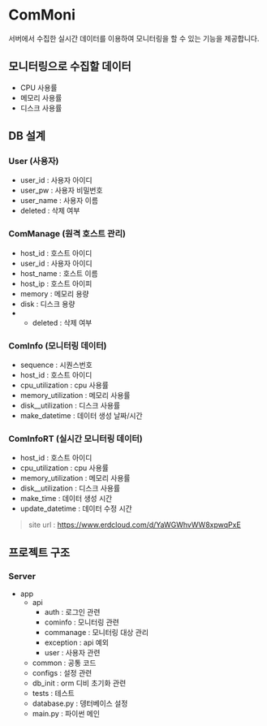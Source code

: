 # ComMoni

서버에서 수집한 실시간 데이터를 이용하여 모니터링을 할 수 있는 기능을 제공합니다.

## 모니터링으로 수집할 데이터

* CPU 사용률
* 메모리 사용률
* 디스크 사용률

## DB 설계

### User (사용자)

- user_id : 사용자 아이디
- user_pw : 사용자 비밀번호
- user_name : 사용자 이름
- deleted : 삭제 여부

### ComManage (원격 호스트 관리)

- host_id : 호스트 아이디
- user_id : 사용자 아이디
- host_name : 호스트 이름
- host_ip : 호스트 아이피
- memory : 메모리 용량
- disk : 디스크 용량
-
    - deleted : 삭제 여부

### ComInfo (모니터링 데이터)

- sequence : 시퀀스번호
- host_id : 호스트 아이디
- cpu_utilization : cpu 사용률
- memory_utilization : 메모리 사용률
- disk__utilization : 디스크 사용률
- make_datetime : 데이터 생성 날짜/시간

### ComInfoRT (실시간 모니터링 데이터)

- host_id : 호스트 아이디
- cpu_utilization : cpu 사용률
- memory_utilization : 메모리 사용률
- disk__utilization : 디스크 사용률
- make_time : 데이터 생성 시간
- update_datetime : 데이터 수정 시간

> site url : https://www.erdcloud.com/d/YaWGWhvWW8xpwqPxE

## 프로젝트 구조

### Server

* app
    * api
        * auth : 로그인 관련
        * cominfo : 모니터링 관련
        * commanage : 모니터링 대상 관리
        * exception : api 예외
        * user : 사용자 관련
    * common : 공통 코드
    * configs : 설정 관련
    * db_init : orm 디비 초기화 관련
    * tests : 테스트
    * database.py : 뎅터베이스 설정
    * main.py : 파이썬 메인


